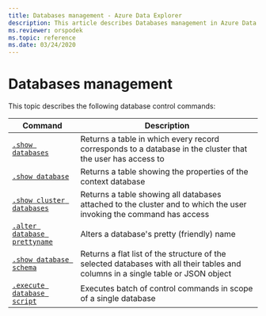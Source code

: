 ```yaml
---
title: Databases management - Azure Data Explorer
description: This article describes Databases management in Azure Data Explorer.
ms.reviewer: orspodek
ms.topic: reference
ms.date: 03/24/2020
---
```

# Databases management

This topic describes the following database control commands:

|Command |Description |
|--------|------------|
|[`.show databases`](show-databases.md) |Returns a table in which every record corresponds to a database in the cluster that the user has access to|
|[`.show database`](show-database.md) |Returns a table showing the properties of the context database |
|[`.show cluster databases`](show-cluster-database.md) |Returns a table showing all databases attached to the cluster and to which the user invoking the command has access |
|[`.alter database prettyname`](alter-database.md) |Alters a database's pretty (friendly) name |
|[`.show database schema`](show-schema-database.md) |Returns a flat list of the structure of the selected databases with all their tables and columns in a single table or JSON object |
|[`.execute database script`](execute-database-script.md) | Executes batch of control commands in scope of a single database |
